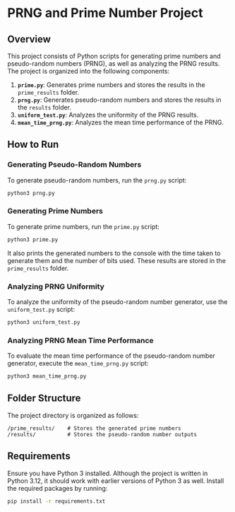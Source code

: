 # PRNG and Prime Number Project

## Overview
This project consists of Python scripts for generating prime numbers and pseudo-random numbers (PRNG), as well as analyzing the PRNG results. The project is organized into the following components:

1. **`prime.py`**: Generates prime numbers and stores the results in the `prime_results` folder.
2. **`prng.py`**: Generates pseudo-random numbers and stores the results in the `results` folder.
3. **`uniform_test.py`**: Analyzes the uniformity of the PRNG results.
4. **`mean_time_prng.py`**: Analyzes the mean time performance of the PRNG.

## How to Run

### Generating Pseudo-Random Numbers
To generate pseudo-random numbers, run the `prng.py` script:
```bash
python3 prng.py
```

### Generating Prime Numbers
To generate prime numbers, run the `prime.py` script:
```bash
python3 prime.py
```
It also prints the generated numbers to the console with the time taken to generate them and the number of bits used. These results are stored in the `prime_results` folder.

### Analyzing PRNG Uniformity
To analyze the uniformity of the pseudo-random number generator, use the `uniform_test.py` script:
```bash
python3 uniform_test.py
```

### Analyzing PRNG Mean Time Performance
To evaluate the mean time performance of the pseudo-random number generator, execute the `mean_time_prng.py` script:
```bash
python3 mean_time_prng.py
```

## Folder Structure
The project directory is organized as follows:
```
/prime_results/    # Stores the generated prime numbers
/results/          # Stores the pseudo-random number outputs
```

## Requirements
Ensure you have Python 3 installed. Although the project is written in Python 3.12, it should work with earlier versions of Python 3 as well. Install the required packages by running:
```bash
pip install -r requirements.txt
```


